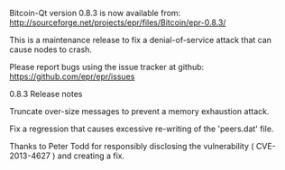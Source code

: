 Bitcoin-Qt version 0.8.3 is now available from:
  http://sourceforge.net/projects/epr/files/Bitcoin/epr-0.8.3/

This is a maintenance release to fix a denial-of-service attack that
can cause nodes to crash.

Please report bugs using the issue tracker at github:
  https://github.com/epr/epr/issues

0.8.3 Release notes

Truncate over-size messages to prevent a memory exhaustion attack.

Fix a regression that causes excessive re-writing of the 'peers.dat' file.


Thanks to Peter Todd for responsibly disclosing the vulnerability
( CVE-2013-4627 ) and creating a fix.
